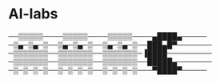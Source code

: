 # AI-labs


──▒▒▒▒▒────▒▒▒▒▒────▒▒▒▒▒────▄████▄─────
─▒▄─▒▄─▒──▒▄─▒▄─▒──▒▄─▒▄─▒──███▄█▀───────
─▒▒▒▒▒▒▒──▒▒▒▒▒▒▒──▒▒▒▒▒▒▒─▐████─────────
─▒▒▒▒▒▒▒──▒▒▒▒▒▒▒──▒▒▒▒▒▒▒──█████▄───────
─▒─▒─▒─▒──▒─▒─▒─▒──▒─▒─▒─▒───▀████▀─────
